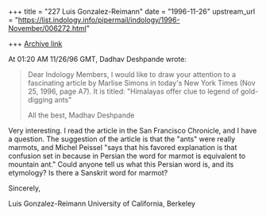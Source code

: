 +++
title = "227 Luis Gonzalez-Reimann"
date = "1996-11-26"
upstream_url = "https://list.indology.info/pipermail/indology/1996-November/006272.html"

+++
[Archive link](https://list.indology.info/pipermail/indology/1996-November/006272.html)

At 01:20 AM 11/26/96 GMT, Dadhav Deshpande wrote:
>Dear Indology Members,
>	I would like to draw your attention to a fascinating article by
>Marlise Simons in today's New York Times (Nov 25, 1996, page A7).  It is
>titled:
>	"Himalayas offer clue to legend of gold-digging ants"
>
>	All the best,
>			Madhav Deshpande


Very interesting. I read the article in the San Francisco Chronicle, and I
have a question.
The suggestion of the article is that the "ants" were really marmots, and
Michel Peissel "says that his favored explanation is that confusion set in
because in Persian the word for marmot is equivalent to mountain ant."
Could anyone tell us what this Persian word is, and its etymology?  Is there
a Sanskrit word for marmot?

Sincerely,

Luis Gonzalez-Reimann
University of California, Berkeley





